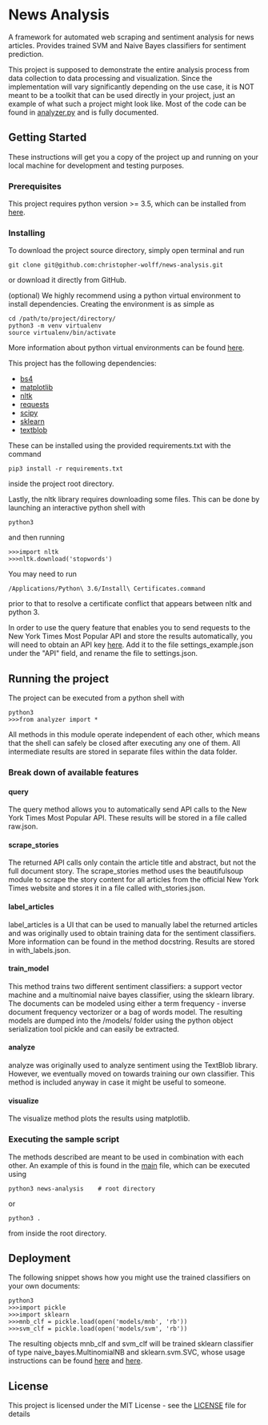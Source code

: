 # News Analysis

A framework for automated web scraping and sentiment analysis for news articles. Provides trained SVM and Naive Bayes classifiers for sentiment prediction.

This project is supposed to demonstrate the entire analysis process from data collection to data processing and visualization. Since the implementation will vary significantly depending on the use case, it is NOT meant to be a toolkit that can be used directly in your project, just an example of what such a project might look like. Most of the code can be found in [analyzer.py](analyzer.py) and is fully documented.

## Getting Started

These instructions will get you a copy of the project up and running on your local machine for development and testing purposes.

### Prerequisites

This project requires python version >= 3.5, which can be installed from [here](https://www.python.org/downloads/).

### Installing

To download the project source directory, simply open terminal and run
```
git clone git@github.com:christopher-wolff/news-analysis.git
```
or download it directly from GitHub.

(optional) We highly recommend using a python virtual environment to install dependencies. Creating the environment is as simple as
```
cd /path/to/project/directory/
python3 -m venv virtualenv
source virtualenv/bin/activate
```
More information about python virtual environments can be found [here](https://virtualenv.pypa.io/en/stable/userguide/).

This project has the following dependencies:
* [bs4](https://www.crummy.com/software/BeautifulSoup/)
* [matplotlib](https://matplotlib.org/)
* [nltk](http://www.nltk.org/)
* [requests](http://docs.python-requests.org/en/master/)
* [scipy](https://www.scipy.org/)
* [sklearn](http://scikit-learn.org/)
* [textblob](https://pypi.python.org/pypi/textblob)

These can be installed using the provided requirements.txt with the command
```
pip3 install -r requirements.txt
```
inside the project root directory.

Lastly, the nltk library requires downloading some files. This can be done by launching an interactive python shell with
```
python3
```
and then running
```
>>>import nltk
>>>nltk.download('stopwords')
```
You may need to run
```
/Applications/Python\ 3.6/Install\ Certificates.command
```
prior to that to resolve a certificate conflict that appears between nltk and python 3.

In order to use the query feature that enables you to send requests to the New York Times Most Popular API and store the results automatically, you will need to obtain an API key [here](https://developer.nytimes.com/signup). Add it to the file settings_example.json under the "API" field, and rename the file to settings.json.

## Running the project

The project can be executed from a python shell with
```
python3
>>>from analyzer import *
```

All methods in this module operate independent of each other, which means that the shell can safely be closed after executing any one of them. All intermediate results are stored in separate files within the data folder.

### Break down of available features
#### query
The query method allows you to automatically send API calls to the New York Times Most Popular API. These results will be stored in a file called raw.json.

#### scrape_stories
The returned API calls only contain the article title and abstract, but not the full document story. The scrape_stories method uses the beautifulsoup module to scrape the story content for all articles from the official New York Times website and stores it in a file called with_stories.json.

#### label_articles
label_articles is a UI that can be used to manually label the returned articles and was originally used to obtain training data for the sentiment classifiers. More information can be found in the method docstring. Results are stored in with_labels.json.

#### train_model
This method trains two different sentiment classifiers: a support vector machine and a multinomial naive bayes classifier, using the sklearn library. The documents can be modeled using either a term frequency - inverse document frequency vectorizer or a bag of words model. The resulting models are dumped into the /models/ folder using the python object serialization tool pickle and can easily be extracted.

#### analyze
analyze was originally used to analyze sentiment using the TextBlob library. However, we eventually moved on towards training our own classifier. This method is included anyway in case it might be useful to someone.

#### visualize
The visualize method plots the results using matplotlib.

### Executing the sample script
The methods described are meant to be used in combination with each other. An example of this is found in the [main](__main__.py) file, which can be executed using
```
python3 news-analysis    # root directory
```
or
```
python3 .
```
from inside the root directory.

## Deployment

The following snippet shows how you might use the trained classifiers on your own documents:
```
python3
>>>import pickle
>>>import sklearn
>>>mnb_clf = pickle.load(open('models/mnb', 'rb'))
>>>svm_clf = pickle.load(open('models/svm', 'rb'))
```
The resulting objects mnb_clf and svm_clf will be trained sklearn classifier of type naive_bayes.MultinomialNB and sklearn.svm.SVC, whose usage instructions can be found [here](http://scikit-learn.org/stable/modules/generated/sklearn.svm.SVC.html) and [here](http://scikit-learn.org/stable/modules/generated/sklearn.naive_bayes.MultinomialNB.html).

## License

This project is licensed under the MIT License - see the [LICENSE](LICENSE) file for details
